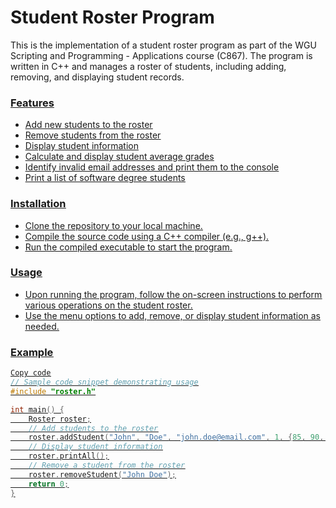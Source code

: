 # Student Roster Program
This is the implementation of a student roster program as part of the WGU Scripting and Programming - Applications course (C867). The program is written in C++ and manages a roster of students, including adding, removing, and displaying student records.

### <u>Features<u/>
- Add new students to the roster
- Remove students from the roster
- Display student information
- Calculate and display student average grades
- Identify invalid email addresses and print them to the console
- Print a list of software degree students

### <u>Installation<u/>
- Clone the repository to your local machine.
- Compile the source code using a C++ compiler (e.g., g++).
- Run the compiled executable to start the program.
### <u>Usage<u/>
- Upon running the program, follow the on-screen instructions to perform various operations on the student roster.
- Use the menu options to add, remove, or display student information as needed.
### Example
``` cpp
Copy code
// Sample code snippet demonstrating usage
#include "roster.h"

int main() {
    Roster roster;
    // Add students to the roster
    roster.addStudent("John", "Doe", "john.doe@email.com", 1, {85, 90, 95});
    // Display student information
    roster.printAll();
    // Remove a student from the roster
    roster.removeStudent("John Doe");
    return 0;
}
```

